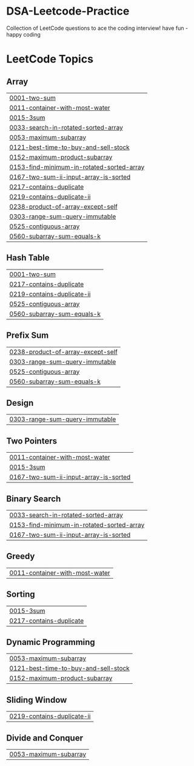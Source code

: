 # DSA-Leetcode-Practice
Collection of LeetCode questions to ace the coding interview! 
have fun - happy coding 

<!---LeetCode Topics Start-->
# LeetCode Topics
## Array
|  |
| ------- |
| [0001-two-sum](https://github.com/Deepak3493/DSA-Leetcode-Practice/tree/master/0001-two-sum) |
| [0011-container-with-most-water](https://github.com/Deepak3493/DSA-Leetcode-Practice/tree/master/0011-container-with-most-water) |
| [0015-3sum](https://github.com/Deepak3493/DSA-Leetcode-Practice/tree/master/0015-3sum) |
| [0033-search-in-rotated-sorted-array](https://github.com/Deepak3493/DSA-Leetcode-Practice/tree/master/0033-search-in-rotated-sorted-array) |
| [0053-maximum-subarray](https://github.com/Deepak3493/DSA-Leetcode-Practice/tree/master/0053-maximum-subarray) |
| [0121-best-time-to-buy-and-sell-stock](https://github.com/Deepak3493/DSA-Leetcode-Practice/tree/master/0121-best-time-to-buy-and-sell-stock) |
| [0152-maximum-product-subarray](https://github.com/Deepak3493/DSA-Leetcode-Practice/tree/master/0152-maximum-product-subarray) |
| [0153-find-minimum-in-rotated-sorted-array](https://github.com/Deepak3493/DSA-Leetcode-Practice/tree/master/0153-find-minimum-in-rotated-sorted-array) |
| [0167-two-sum-ii-input-array-is-sorted](https://github.com/Deepak3493/DSA-Leetcode-Practice/tree/master/0167-two-sum-ii-input-array-is-sorted) |
| [0217-contains-duplicate](https://github.com/Deepak3493/DSA-Leetcode-Practice/tree/master/0217-contains-duplicate) |
| [0219-contains-duplicate-ii](https://github.com/Deepak3493/DSA-Leetcode-Practice/tree/master/0219-contains-duplicate-ii) |
| [0238-product-of-array-except-self](https://github.com/Deepak3493/DSA-Leetcode-Practice/tree/master/0238-product-of-array-except-self) |
| [0303-range-sum-query-immutable](https://github.com/Deepak3493/DSA-Leetcode-Practice/tree/master/0303-range-sum-query-immutable) |
| [0525-contiguous-array](https://github.com/Deepak3493/DSA-Leetcode-Practice/tree/master/0525-contiguous-array) |
| [0560-subarray-sum-equals-k](https://github.com/Deepak3493/DSA-Leetcode-Practice/tree/master/0560-subarray-sum-equals-k) |
## Hash Table
|  |
| ------- |
| [0001-two-sum](https://github.com/Deepak3493/DSA-Leetcode-Practice/tree/master/0001-two-sum) |
| [0217-contains-duplicate](https://github.com/Deepak3493/DSA-Leetcode-Practice/tree/master/0217-contains-duplicate) |
| [0219-contains-duplicate-ii](https://github.com/Deepak3493/DSA-Leetcode-Practice/tree/master/0219-contains-duplicate-ii) |
| [0525-contiguous-array](https://github.com/Deepak3493/DSA-Leetcode-Practice/tree/master/0525-contiguous-array) |
| [0560-subarray-sum-equals-k](https://github.com/Deepak3493/DSA-Leetcode-Practice/tree/master/0560-subarray-sum-equals-k) |
## Prefix Sum
|  |
| ------- |
| [0238-product-of-array-except-self](https://github.com/Deepak3493/DSA-Leetcode-Practice/tree/master/0238-product-of-array-except-self) |
| [0303-range-sum-query-immutable](https://github.com/Deepak3493/DSA-Leetcode-Practice/tree/master/0303-range-sum-query-immutable) |
| [0525-contiguous-array](https://github.com/Deepak3493/DSA-Leetcode-Practice/tree/master/0525-contiguous-array) |
| [0560-subarray-sum-equals-k](https://github.com/Deepak3493/DSA-Leetcode-Practice/tree/master/0560-subarray-sum-equals-k) |
## Design
|  |
| ------- |
| [0303-range-sum-query-immutable](https://github.com/Deepak3493/DSA-Leetcode-Practice/tree/master/0303-range-sum-query-immutable) |
## Two Pointers
|  |
| ------- |
| [0011-container-with-most-water](https://github.com/Deepak3493/DSA-Leetcode-Practice/tree/master/0011-container-with-most-water) |
| [0015-3sum](https://github.com/Deepak3493/DSA-Leetcode-Practice/tree/master/0015-3sum) |
| [0167-two-sum-ii-input-array-is-sorted](https://github.com/Deepak3493/DSA-Leetcode-Practice/tree/master/0167-two-sum-ii-input-array-is-sorted) |
## Binary Search
|  |
| ------- |
| [0033-search-in-rotated-sorted-array](https://github.com/Deepak3493/DSA-Leetcode-Practice/tree/master/0033-search-in-rotated-sorted-array) |
| [0153-find-minimum-in-rotated-sorted-array](https://github.com/Deepak3493/DSA-Leetcode-Practice/tree/master/0153-find-minimum-in-rotated-sorted-array) |
| [0167-two-sum-ii-input-array-is-sorted](https://github.com/Deepak3493/DSA-Leetcode-Practice/tree/master/0167-two-sum-ii-input-array-is-sorted) |
## Greedy
|  |
| ------- |
| [0011-container-with-most-water](https://github.com/Deepak3493/DSA-Leetcode-Practice/tree/master/0011-container-with-most-water) |
## Sorting
|  |
| ------- |
| [0015-3sum](https://github.com/Deepak3493/DSA-Leetcode-Practice/tree/master/0015-3sum) |
| [0217-contains-duplicate](https://github.com/Deepak3493/DSA-Leetcode-Practice/tree/master/0217-contains-duplicate) |
## Dynamic Programming
|  |
| ------- |
| [0053-maximum-subarray](https://github.com/Deepak3493/DSA-Leetcode-Practice/tree/master/0053-maximum-subarray) |
| [0121-best-time-to-buy-and-sell-stock](https://github.com/Deepak3493/DSA-Leetcode-Practice/tree/master/0121-best-time-to-buy-and-sell-stock) |
| [0152-maximum-product-subarray](https://github.com/Deepak3493/DSA-Leetcode-Practice/tree/master/0152-maximum-product-subarray) |
## Sliding Window
|  |
| ------- |
| [0219-contains-duplicate-ii](https://github.com/Deepak3493/DSA-Leetcode-Practice/tree/master/0219-contains-duplicate-ii) |
## Divide and Conquer
|  |
| ------- |
| [0053-maximum-subarray](https://github.com/Deepak3493/DSA-Leetcode-Practice/tree/master/0053-maximum-subarray) |
<!---LeetCode Topics End-->
